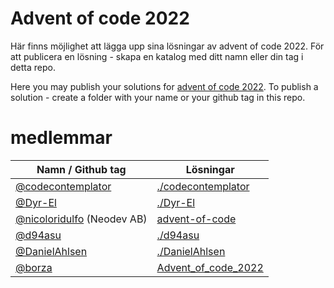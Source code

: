 # Advent of code 2022

Här finns möjlighet att lägga upp sina lösningar av advent of code 2022. För att publicera en lösning - skapa en katalog med ditt namn eller din tag i detta repo.

Here you may publish your solutions for [advent of code 2022](https://adventofcode.com/2022). To publish a solution - create a folder with your name or your github tag in this repo.

# medlemmar

| Namn / Github tag                                              | Lösningar                                                           |
| -------------------------------------------------------------- | --------------------------------------------------------------------|
| [@codecontemplator](https://github.com/codecontemplator)       | [./codecontemplator](./codecontemplator)                            |
| [@Dyr-El](https://github.com/Dyr-El)                           | [./Dyr-El](./Dyr-El)                                                |
| [@nicoloridulfo](https://github.com/nicoloridulfo) (Neodev AB) | [advent-of-code](https://github.com/nicoloridulfo/advent-of-code)   |
| [@d94asu](https://github.com/d94asu)                           | [./d94asu](./d94asu)                                                |
| [@DanielAhlsen](https://github.com/DanielAhlsen/)              | [./DanielAhlsen](./DanielAhlsen)                                    |
| [@borza](https://github.com/borzag)                            | [Advent_of_code_2022](https://github.com/borzag/Advent_of_code_2022)|
